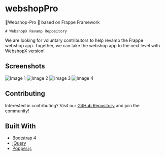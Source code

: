 # webshopPro
👋Webshop-Pro 🛒 based on Frappe Framework

    # WebshopX Revamp Repository

We are looking for voluntary contributors to help revamp the Frappe webshop app. Together, we can take the webshop app to the next level with WebshopX version!

## Screenshots

![Image 1](image1.jpg) ![Image 2](image2.jpg) ![Image 3](image3.jpg) ![Image 4](image4.jpg)

## Contributing

Interested in contributing? Visit our [GitHub Repository](https://github.com/yourrepository) and join the community!

## Built With

- [Bootstrap 4](https://getbootstrap.com/docs/4.5/getting-started/introduction/)
- [jQuery](https://jquery.com/)
- [Popper.js](https://popper.js.org/)

